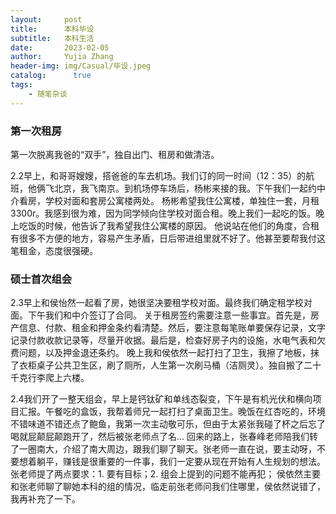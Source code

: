 ```yaml
---
layout:     post
title:      本科毕设
subtitle:   本科生活
date:       2023-02-05
author:     Yujia Zhang
header-img: img/Casual/毕设.jpeg
catalog: 	  true
tags:
    - 随笔杂谈
---
```


### 第一次租房
第一次脱离我爸的“双手”，独自出门、租房和做清洁。

2.2早上，和哥哥嫂嫂，搭爸爸的车去机场。我们订的同一时间（12：35）的航班，他俩飞北京，我飞南京。到机场停车场后，杨彬来接的我。下午我们一起约中介看房，学校对面和套房公寓楼两处。
杨彬希望我住公寓楼，单独住一套，月租3300r。我感到很为难，因为同学倾向住学校对面合租。晚上我们一起吃的饭。晚上吃饭的时候，他告诉了我希望我住公寓楼的原因。
他说站在他们的角度，合租有很多不方便的地方，容易产生矛盾，日后带进组里就不好了。他甚至要帮我付这笔租金，态度很强硬。

### 硕士首次组会
2.3早上和侯怡然一起看了房，她很坚决要租学校对面。最终我们确定租学校对面。下午我们和中介签订了合同。
关于租房签约需要注意一些事宜。首先是，房产信息、付款、租金和押金条约看清楚。然后，要注意每笔账单要保存记录，文字记录付款收款记录等，尽量开收据。最后是，检查好房子内的设施，水电气表和欠费问题，以及押金退还条约。
晚上我和侯依然一起打扫了卫生，我擦了地板，抹了衣柜桌子公共卫生区，刷了厕所，人生第一次刷马桶（洁厕灵）。独自搬了二十千克行李爬上六楼。

2.4我们开了一整天组会，早上是钙钛矿和单线态裂变，下午是有机光伏和横向项目汇报。午餐吃的盒饭，我帮着师兄一起打扫了桌面卫生。晚饭在红杏吃的，环境不错味道不错还点了鲍鱼，我第一次主动敬可乐，但由于太紧张我碰了杯之后忘了喝就屁颠屁颠跑开了，然后被张老师点了名...
回来的路上，张春峰老师陪我们转了一圈南大，介绍了南大周边，跟我们聊了聊天。张老师一直在说，要主动呀，不要想着躺平，赚钱是很重要的一件事，我们一定要从现在开始有人生规划的想法。
张老师提了两点要求：1. 要有目标；2. 组会上提到的问题不能再犯；
侯依然主要和张老师聊了聊她本科的组的情况，临走前张老师问我们住哪里，侯依然说错了，我再补充了一下。
